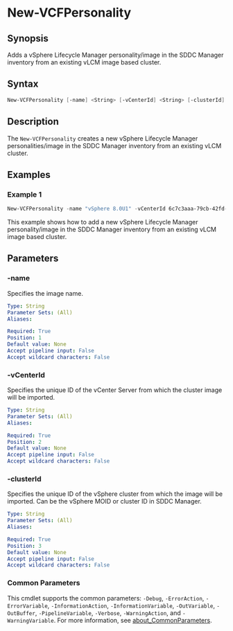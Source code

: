 # New-VCFPersonality

## Synopsis

Adds a vSphere Lifecycle Manager personality/image in the SDDC Manager inventory from an existing vLCM image based cluster.

## Syntax

```powershell
New-VCFPersonality [-name] <String> [-vCenterId] <String> [-clusterId] <String> [<CommonParameters>]
```

## Description

The `New-VCFPersonality` creates a new vSphere Lifecycle Manager personalities/image in the SDDC Manager inventory from an existing vLCM cluster.

## Examples

### Example 1

```powershell
New-VCFPersonality -name "vSphere 8.0U1" -vCenterId 6c7c3aaa-79cb-42fd-ade3-353f682cb1dc -clusterId "domain-c44"
```

This example shows how to add a new vSphere Lifecycle Manager personality/image in the SDDC Manager inventory from an existing vLCM image based cluster.

## Parameters

### -name

Specifies the image name.

```yaml
Type: String
Parameter Sets: (All)
Aliases:

Required: True
Position: 1
Default value: None
Accept pipeline input: False
Accept wildcard characters: False
```

### -vCenterId

Specifies the unique ID of the vCenter Server from which the cluster image will be imported.

```yaml
Type: String
Parameter Sets: (All)
Aliases:

Required: True
Position: 2
Default value: None
Accept pipeline input: False
Accept wildcard characters: False
```

### -clusterId

Specifies the unique ID of the vSphere cluster from which the image will be imported. Can be the vSphere MOID or cluster ID in SDDC Manager.

```yaml
Type: String
Parameter Sets: (All)
Aliases:

Required: True
Position: 3
Default value: None
Accept pipeline input: False
Accept wildcard characters: False
```

### Common Parameters

This cmdlet supports the common parameters: `-Debug`, `-ErrorAction`, `-ErrorVariable`, `-InformationAction`, `-InformationVariable`, `-OutVariable`, `-OutBuffer`, `-PipelineVariable`, `-Verbose`, `-WarningAction`, and `-WarningVariable`. For more information, see [about_CommonParameters](http://go.microsoft.com/fwlink/?LinkID=113216).
